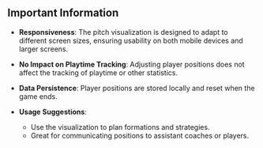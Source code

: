 ## Important Information

- **Responsiveness**: The pitch visualization is designed to adapt to different screen sizes, ensuring usability on both mobile devices and larger screens.

- **No Impact on Playtime Tracking**: Adjusting player positions does not affect the tracking of playtime or other statistics.

- **Data Persistence**: Player positions are stored locally and reset when the game ends.

- **Usage Suggestions**:
  - Use the visualization to plan formations and strategies.
  - Great for communicating positions to assistant coaches or players.